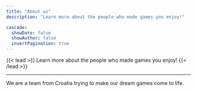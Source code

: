 ```yaml
---
title: "About us"
description: "Learn more about the people who made games you enjoy!"

cascade:
  showDate: false
  showAuthor: false
  invertPagination: true
---
```


{{< lead >}}
Learn more about the people who made games you enjoy!
{{< /lead >}}

---

We are a team from Croatia trying to make our dream games come to life. 
